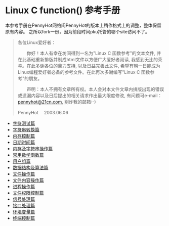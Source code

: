 Linux C function() 参考手册
===

本参考手册在PennyHot网络间PennyHot的版本上稍作格式上的调整，整体保留原有内容。
之所以fork一份，因为前段时间pku托管的哪个site访问不了。


> 各位Linux爱好者：
>
>　　你好！本人有幸在坊间得到一名为"Linux C 函数参考"的文本文件, 并在此基础重新排版并制成html文件以方便广大爱好者阅读, 我感到无比的荣幸。在此多谢各位的鼎力支持, 以及日益完善此文件, 希望有朝一日能成为Linux编程爱好者必备的参考文件。在此再次多谢编写"Linux C 函数参考"的朋友。
>
>　　声明：本人不拥有文章所有权。本人会对本文件文章内排版出现的错误或遗漏内容以及日后提出的相关请求作出最大限度修改, 有问题可e-mail：pennyhot@21cn.com, 别炸我的邮箱:-)
>
> PennyHot　
>2003.06.06



- [字符测试篇](01.md)
- [字符串转换篇](02.md)
- [内存控制篇](03.md)
- [日期时间篇](04.md)
- [内存及字符串操作篇](05.md)
- [常用数学函数篇](06.md)
- [用户组篇](07.md)
- [数据结构及算法篇](08.md)
- [文件操作篇](09.md)
- [文件内容操作篇](10.md)
- [进程操作篇](11.md)
- [文件权限控制篇](12.md)
- [信号处理篇](13.md)
- [接口处理篇](14.md)
- [环境变量篇](15.md)
- [终端控制篇](16.md)